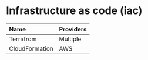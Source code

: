 # Infrastructure as code \(iac\)

| Name | Providers |
| :--- | :--- |
| Terrafrom | Multiple |
| CloudFormation | AWS |

